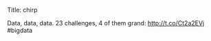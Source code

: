 Title: chirp

Data, data, data. 23 challenges, 4 of them grand: <a href="http://t.co/Ct2a2EVj">http://t.co/Ct2a2EVj</a> #bigdata

